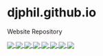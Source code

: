 # djphil.github.io
Website Repository

<a href="#">
    <img align="center" src="https://github-readme-stats.vercel.app/api/pin/?username=djphil&repo=osregister" />
</a>
<a href="#">
    <img align="center" src="https://github-readme-stats.vercel.app/api/pin/?username=djphil&repo=osguide" />
</a>

<a href="#">
    <img align="center" src="https://github-readme-stats.vercel.app/api/pin/?username=djphil&repo=osloginscreen" />
</a>
<a href="#">
    <img align="center" src="https://github-readme-stats.vercel.app/api/pin/?username=djphil&repo=osquickmap" />
</a>

<a href="#">
    <img align="center" src="https://github-readme-stats.vercel.app/api/pin/?username=djphil&repo=oscalendar" />
</a>
<a href="#">
    <img align="center" src="https://github-readme-stats.vercel.app/api/pin/?username=djphil&repo=osvisitor" />
</a>

<a href="#">
    <img align="center" src="https://github-readme-stats.vercel.app/api/pin/?username=djphil&repo=ospartner" />
</a>
<a href="#">
    <img align="center" src="https://github-readme-stats.vercel.app/api/pin/?username=djphil&repo=osofflineim" />
</a>
